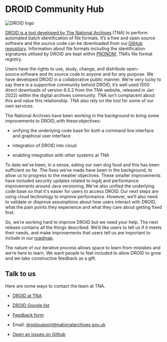 # DROID Community Hub

 ![DROID logo ](https://user-images.githubusercontent.com/47107641/189124064-2be233d2-edc9-40d4-bfa6-d2f95a79b902.gif)

[DROID is a tool developed by The National Archives](https://www.nationalarchives.gov.uk/information-management/manage-information/preserving-digital-records/droid/) (TNA) to perform automated batch identification of file formats. It’s a free and open source software and the source code can be downloaded from our [GitHub repository](https://github.com/digital-preservation/droid ). Information about file formats including the identification signatures utilised by DROID are kept within [PRONOM](https://www.nationalarchives.gov.uk/PRONOM/Default.aspx), TNA’s file format registry.  

Users have the rights to use, study, change, and distribute open-source software and its source code to anyone and for any purpose. We have developed DROID in a collaborative public manner. We’re very lucky to say there is a supportive community behind DROID, it’s well used (500 direct downloads of version 6.5.2 from the TNA website, released in Jan 2022) within the digital archives community. TNA isn't complacent about this and value this relationship. TNA also rely on the tool for some of our own services.  


The National Archives have been working in the background to bring some improvements to DROID, with these objectives:   
 
- unifying the underlying code base for both a command line interface and graphical user interface  

- integration of DROID into cloud    

- enabling integration with other systems at TNA 

To date we’ve been, in a sense, eating our own dog food and this has been sufficient so far. The fixes we’ve made have been in the background, to allow us to progress to the meatier objectives. These smaller improvements have included security updates related to log4j and performance improvements around Java versioning. We’ve also unified the underlying code base so that it's easier for users to access DROID. Our next steps are using cloud technology to improve performance. However, we’ll also need to validate or disprove assumptions about how users interact with DROID, what the pain points they experience and what they care about getting fixed first. 
 
So, we’re working hard to improve DROID but we need your help. The next release contains all the things described. We’d like users to tell us if it meets their needs, and make improvements that users tell us are important to include in our [roadmap](https://trello.com/b/OWFeHiy9/droid-public-roadmap).
 
The nature of our iterative process allows space to learn from mistakes and we’re here to learn. We want people to feel included to allow DROID to grow and we take constructive feedback as a gift.  

## Talk to us
 
Here are some ways to contact the team at TNA. 

- [DROID at TNA](https://www.nationalarchives.gov.uk/information-management/manage-information/preserving-digital-records/droid/)

- [DROID Google list](https://groups.google.com/g/droid-list)
 
- [Feedback form](https://www.nationalarchives.gov.uk/PRONOM/submitinfo.htm)  
 
- Email: droidsupport@nationalarchives.gov.uk  
 
- [Open an issues on Github](https://github.com/digital-preservation/droid/issues?q=is%3Aopen)
